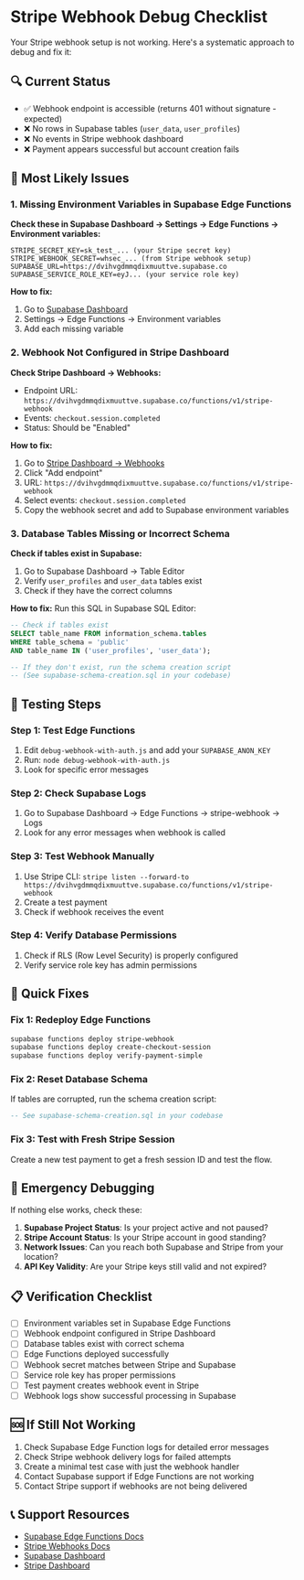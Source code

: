 # Stripe Webhook Debug Checklist

Your Stripe webhook setup is not working. Here's a systematic approach to debug and fix it:

## 🔍 Current Status
- ✅ Webhook endpoint is accessible (returns 401 without signature - expected)
- ❌ No rows in Supabase tables (`user_data`, `user_profiles`)
- ❌ No events in Stripe webhook dashboard
- ❌ Payment appears successful but account creation fails

## 🚨 Most Likely Issues

### 1. Missing Environment Variables in Supabase Edge Functions

**Check these in Supabase Dashboard → Settings → Edge Functions → Environment variables:**

```
STRIPE_SECRET_KEY=sk_test_... (your Stripe secret key)
STRIPE_WEBHOOK_SECRET=whsec_... (from Stripe webhook setup)
SUPABASE_URL=https://dvihvgdmmqdixmuuttve.supabase.co
SUPABASE_SERVICE_ROLE_KEY=eyJ... (your service role key)
```

**How to fix:**
1. Go to [Supabase Dashboard](https://supabase.com/dashboard/project/dvihvgdmmqdixmuuttve)
2. Settings → Edge Functions → Environment variables
3. Add each missing variable

### 2. Webhook Not Configured in Stripe Dashboard

**Check Stripe Dashboard → Webhooks:**

- Endpoint URL: `https://dvihvgdmmqdixmuuttve.supabase.co/functions/v1/stripe-webhook`
- Events: `checkout.session.completed`
- Status: Should be "Enabled"

**How to fix:**
1. Go to [Stripe Dashboard → Webhooks](https://dashboard.stripe.com/webhooks)
2. Click "Add endpoint"
3. URL: `https://dvihvgdmmqdixmuuttve.supabase.co/functions/v1/stripe-webhook`
4. Select events: `checkout.session.completed`
5. Copy the webhook secret and add to Supabase environment variables

### 3. Database Tables Missing or Incorrect Schema

**Check if tables exist in Supabase:**
1. Go to Supabase Dashboard → Table Editor
2. Verify `user_profiles` and `user_data` tables exist
3. Check if they have the correct columns

**How to fix:**
Run this SQL in Supabase SQL Editor:

```sql
-- Check if tables exist
SELECT table_name FROM information_schema.tables 
WHERE table_schema = 'public' 
AND table_name IN ('user_profiles', 'user_data');

-- If they don't exist, run the schema creation script
-- (See supabase-schema-creation.sql in your codebase)
```

## 🧪 Testing Steps

### Step 1: Test Edge Functions
1. Edit `debug-webhook-with-auth.js` and add your `SUPABASE_ANON_KEY`
2. Run: `node debug-webhook-with-auth.js`
3. Look for specific error messages

### Step 2: Check Supabase Logs
1. Go to Supabase Dashboard → Edge Functions → stripe-webhook → Logs
2. Look for any error messages when webhook is called

### Step 3: Test Webhook Manually
1. Use Stripe CLI: `stripe listen --forward-to https://dvihvgdmmqdixmuuttve.supabase.co/functions/v1/stripe-webhook`
2. Create a test payment
3. Check if webhook receives the event

### Step 4: Verify Database Permissions
1. Check if RLS (Row Level Security) is properly configured
2. Verify service role key has admin permissions

## 🔧 Quick Fixes

### Fix 1: Redeploy Edge Functions
```bash
supabase functions deploy stripe-webhook
supabase functions deploy create-checkout-session
supabase functions deploy verify-payment-simple
```

### Fix 2: Reset Database Schema
If tables are corrupted, run the schema creation script:
```sql
-- See supabase-schema-creation.sql in your codebase
```

### Fix 3: Test with Fresh Stripe Session
Create a new test payment to get a fresh session ID and test the flow.

## 🚨 Emergency Debugging

If nothing else works, check these:

1. **Supabase Project Status**: Is your project active and not paused?
2. **Stripe Account Status**: Is your Stripe account in good standing?
3. **Network Issues**: Can you reach both Supabase and Stripe from your location?
4. **API Key Validity**: Are your Stripe keys still valid and not expired?

## 📋 Verification Checklist

- [ ] Environment variables set in Supabase Edge Functions
- [ ] Webhook endpoint configured in Stripe Dashboard
- [ ] Database tables exist with correct schema
- [ ] Edge Functions deployed successfully
- [ ] Webhook secret matches between Stripe and Supabase
- [ ] Service role key has proper permissions
- [ ] Test payment creates webhook event in Stripe
- [ ] Webhook logs show successful processing in Supabase

## 🆘 If Still Not Working

1. Check Supabase Edge Function logs for detailed error messages
2. Check Stripe webhook delivery logs for failed attempts
3. Create a minimal test case with just the webhook handler
4. Contact Supabase support if Edge Functions are not working
5. Contact Stripe support if webhooks are not being delivered

## 📞 Support Resources

- [Supabase Edge Functions Docs](https://supabase.com/docs/guides/functions)
- [Stripe Webhooks Docs](https://stripe.com/docs/webhooks)
- [Supabase Dashboard](https://supabase.com/dashboard/project/dvihvgdmmqdixmuuttve)
- [Stripe Dashboard](https://dashboard.stripe.com) 
